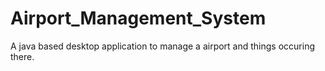 # Airport_Management_System
A java based desktop application to manage a airport and things occuring there.
